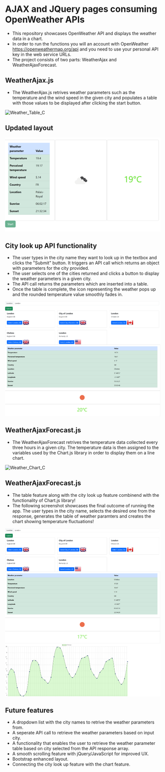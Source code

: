 # AJAX and JQuery pages consuming OpenWeather APIs

- This repository showcases OpenWeather API and displays the weather data in a chart.
- In order to run the functions you will an account with OpenWeather https://openweathermap.org/api and you need to use your personal API key in the web service URLs.
- The project consists of two parts: WeatherAjax and WeatherAjaxForecast.

## WeatherAjax.js
- The WeatherAjax.js retrives weather parameters such as the temperature and the wind speed in the given city and populates a table with those values to be displayed after clicking the start button.

![Weather_Table_C](https://user-images.githubusercontent.com/89709407/236700754-4753f7fa-b479-4a8b-b3e5-a760958c6e0f.png)

## Updated layout
![Weather_Table_C](sample-images/Weather_Table_Cards.png)

## City look up API functionality

- The user types in the city name they want to look up in the textbox and clicks the "Submit" button. It triggers an API call which returns an object with parameters for the city provided.
- The user selects one of the cities returned and clicks a button to display the weather parameters in a given city.
- The API call returns the parameters which are inserted into a table.
- Once the table is complete, the icon representing the weather pops up and the rounded temperature value smoothly fades in.

![Weather_CityLookUp](sample-images/Weather_CityLookUp.png)

## WeatherAjaxForecast.js

- The WeatherAjaxForecast retrives the temperature data collected every three hours in a given city. The temperature data is then assigned to the variables used by the Chart.js library in order to display them on a line chart. 


![Weather_Chart_C](https://user-images.githubusercontent.com/89709407/236700458-5de5355f-6bd8-46e3-b88f-b8b00ea2d903.png)

## WeatherAjaxForecast.js

- The table feature along with the city look up feature combinend with the functionality of 
Chart.js library!
- The following screenshot showcases the final outcome of running the app. The user types in the city name, selects the desired one from the response, generates the table of weather paramters and creates the chart showing temperature fluctuations!

![WeatherForecast-cityLookUp](sample-images/WeatherForecast-cityLookUp.png)

## Future features
- A dropdown list with the city names to retrive the weather parameters from.
- A seperate API call to retrieve the weather parameters based on input city.
- A functionality that enables the user to retrieve the weather parameter table based on city selected from the API response array.
- A smooth scrolling feature with jQuery/JavaScript for improved UX.
- Bootstrap enhanced layout.
- Connecting the city look up feature with the chart feature.


